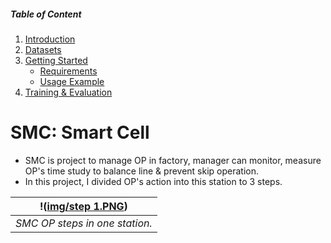 ##### Table of Content

1. [Introduction](#cpm-color-pattern-makeup-transfer)
1. [Datasets](#datasets)
1. [Getting Started](#getting-started)
	- [Requirements](#requirements)
	- [Usage Example](#usage)
1. [Training & Evaluation](#training-and-evaluation)

# SMC: Smart Cell 

- SMC is project to manage OP in factory, manager can monitor, measure OP's time study to balance line & prevent skip operation.
- In this project, I divided OP's action into this station to 3 steps.

| !([img/step 1.PNG](https://github.com/Quang111198/Prevent-OP-mising-operation/blob/7a47f832b87a6485a888dbe27d081140fa761f22/img/step%201.PNG)) |
|:--:|
| *SMC OP steps in one station.*|
